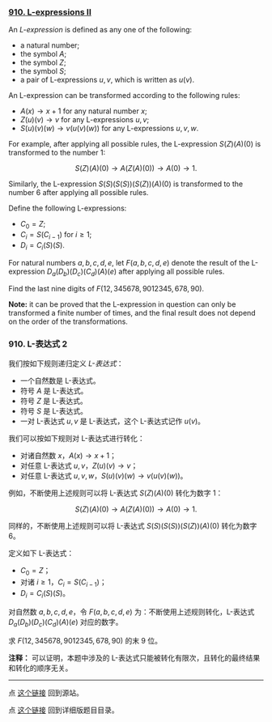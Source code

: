 ### [910. L-expressions II](https://projecteuler.net/problem=910)

An *L-expression* is defined as any one of the following:

- a natural number;
- the symbol $A$;
- the symbol $Z$;
- the symbol $S$;
- a pair of L-expressions $u, v$, which is written as $u(v)$.

An L-expression can be transformed according to the following rules:

- $A(x) \to x + 1$ for any natural number $x$;
- $Z(u)(v) \to v$ for any L-expressions $u, v$;
- $S(u)(v)(w) \to v(u(v)(w))$ for any L-expressions $u, v, w$.

For example, after applying all possible rules, the L-expression $S(Z)(A)(0)$ is transformed to the number $1$:

$$
S(Z)(A)(0) \to A(Z(A)(0)) \to A(0) \to 1.
$$

Similarly, the L-expression $S(S)(S(S))(S(Z))(A)(0)$ is transformed to the number $6$ after applying all possible rules.

Define the following L-expressions:

- $C_0 = Z$;
- $C_i = S(C_{i - 1})$ for $i \ge 1$;
- $D_i = C_i(S)(S)$.

For natural numbers $a, b, c, d, e$, let $F(a, b, c, d, e)$ denote the result of the L-expression $D_a(D_b)(D_c)(C_d)(A)(e)$ after applying all possible rules.

Find the last nine digits of $F(12, 345678, 9012345, 678, 90)$.

**Note:** it can be proved that the L-expression in question can only be transformed a finite number of times, and the final result does not depend on the order of the transformations.

### 910. L-表达式 2

我们按如下规则递归定义 *L-表达式*：

- 一个自然数是 L-表达式。
- 符号 $A$ 是 L-表达式。
- 符号 $Z$ 是 L-表达式。
- 符号 $S$ 是 L-表达式。
- 一对 L-表达式 $u, v$ 是 L-表达式，这个 L-表达式记作 $u(v)$。

我们可以按如下规则对 L-表达式进行转化：

- 对诸自然数 $x$，$A(x) \to x + 1$；
- 对任意 L-表达式 $u, v$，$Z(u)(v) \to v$；
- 对任意 L-表达式 $u, v, w$，$S(u)(v)(w) \to v(u(v)(w))$。

例如，不断使用上述规则可以将 L-表达式 $S(Z)(A)(0)$ 转化为数字 $1$：

$$
S(Z)(A)(0) \to A(Z(A)(0)) \to A(0) \to 1.
$$

同样的，不断使用上述规则可以将 L-表达式 $S(S)(S(S))(S(Z))(A)(0)$ 转化为数字 $6$。

定义如下 L-表达式：

- $C_0 = Z$；
- 对诸 $i \ge 1$，$C_i = S(C_{i - 1})$；
- $D_i = C_i(S)(S)$。

对自然数 $a, b, c, d, e$，令 $F(a, b, c, d, e)$ 为：不断使用上述规则转化，L-表达式 $D_a(D_b)(D_c)(C_d)(A)(e)$ 对应的数字。

求 $F(12, 345678, 9012345, 678, 90)$ 的末 9 位。

**注释：** 可以证明，本题中涉及的 L-表达式只能被转化有限次，且转化的最终结果和转化的顺序无关。

---

点 [这个链接](https://fsy-juruo.github.io/pe-chinese-translation/) 回到源站。

点 [这个链接](https://fsy-juruo.github.io/pe-chinese-translation/detailed_content_archives.html) 回到详细版题目目录。